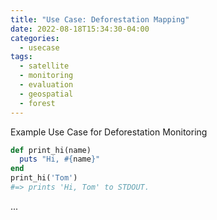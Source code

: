 ```yaml
---
title: "Use Case: Deforestation Mapping"
date: 2022-08-18T15:34:30-04:00
categories:
  - usecase
tags:
  - satellite
  - monitoring
  - evaluation
  - geospatial
  - forest
---
```


Example Use Case for Deforestation Monitoring

```ruby
def print_hi(name)
  puts "Hi, #{name}"
end
print_hi('Tom')
#=> prints 'Hi, Tom' to STDOUT.
```

...
